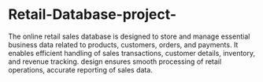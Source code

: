 # Retail-Database-project-
The online retail sales database is designed to store and manage essential business data related to products, customers, orders, and payments. It enables efficient handling of sales transactions, customer details, inventory, and revenue tracking. design ensures smooth processing of retail operations, accurate reporting of sales data.

